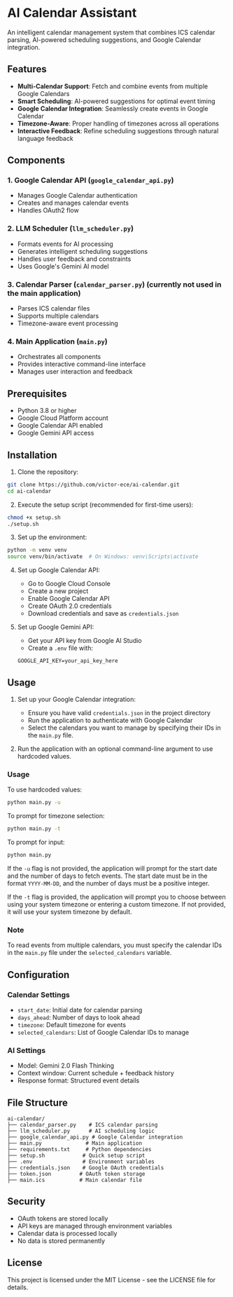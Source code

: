 # AI Calendar Assistant

An intelligent calendar management system that combines ICS calendar parsing, AI-powered scheduling suggestions, and Google Calendar integration.

## Features

- **Multi-Calendar Support**: Fetch and combine events from multiple Google Calendars
- **Smart Scheduling**: AI-powered suggestions for optimal event timing
- **Google Calendar Integration**: Seamlessly create events in Google Calendar
- **Timezone-Aware**: Proper handling of timezones across all operations
- **Interactive Feedback**: Refine scheduling suggestions through natural language feedback

## Components

### 1. Google Calendar API (`google_calendar_api.py`)
- Manages Google Calendar authentication
- Creates and manages calendar events
- Handles OAuth2 flow

### 2. LLM Scheduler (`llm_scheduler.py`)
- Formats events for AI processing
- Generates intelligent scheduling suggestions
- Handles user feedback and constraints
- Uses Google's Gemini AI model

### 3. Calendar Parser (`calendar_parser.py`) (currently not used in the main application)
- Parses ICS calendar files
- Supports multiple calendars
- Timezone-aware event processing

### 4. Main Application (`main.py`)        
- Orchestrates all components
- Provides interactive command-line interface
- Manages user interaction and feedback

## Prerequisites

- Python 3.8 or higher
- Google Cloud Platform account
- Google Calendar API enabled
- Google Gemini API access

## Installation

1. Clone the repository:
```bash
git clone https://github.com/victor-ece/ai-calendar.git
cd ai-calendar
```

2. Execute the setup script (recommended for first-time users):
```bash
chmod +x setup.sh
./setup.sh
```

3. Set up the environment:
```bash
python -m venv venv
source venv/bin/activate  # On Windows: venv\Scripts\activate
```

4. Set up Google Calendar API:
   - Go to Google Cloud Console
   - Create a new project
   - Enable Google Calendar API
   - Create OAuth 2.0 credentials
   - Download credentials and save as `credentials.json`

5. Set up Google Gemini API:
   - Get your API key from Google AI Studio
   - Create a `.env` file with:
   ```
   GOOGLE_API_KEY=your_api_key_here
   ```

## Usage

1. Set up your Google Calendar integration:
   - Ensure you have valid `credentials.json` in the project directory
   - Run the application to authenticate with Google Calendar
   - Select the calendars you want to manage by specifying their IDs in the `main.py` file.

2. Run the application with an optional command-line argument to use hardcoded values.

### Usage

To use hardcoded values:
```bash
python main.py -u
```

To prompt for timezone selection:
```bash
python main.py -t
```

To prompt for input:
```bash
python main.py
```

If the `-u` flag is not provided, the application will prompt for the start date and the number of days to fetch events. The start date must be in the format `YYYY-MM-DD`, and the number of days must be a positive integer.

If the `-t` flag is provided, the application will prompt you to choose between using your system timezone or entering a custom timezone. If not provided, it will use your system timezone by default.

### Note
To read events from multiple calendars, you must specify the calendar IDs in the `main.py` file under the `selected_calendars` variable.

## Configuration

### Calendar Settings
- `start_date`: Initial date for calendar parsing
- `days_ahead`: Number of days to look ahead
- `timezone`: Default timezone for events
- `selected_calendars`: List of Google Calendar IDs to manage

### AI Settings
- Model: Gemini 2.0 Flash Thinking
- Context window: Current schedule + feedback history
- Response format: Structured event details

## File Structure

```
ai-calendar/
├── calendar_parser.py    # ICS calendar parsing
├── llm_scheduler.py      # AI scheduling logic
├── google_calendar_api.py # Google Calendar integration
├── main.py              # Main application
├── requirements.txt     # Python dependencies
├── setup.sh            # Quick setup script
├── .env                # Environment variables
├── credentials.json    # Google OAuth credentials
├── token.json         # OAuth token storage
├── main.ics           # Main calendar file
```

## Security

- OAuth tokens are stored locally
- API keys are managed through environment variables
- Calendar data is processed locally
- No data is stored permanently

## License

This project is licensed under the MIT License - see the LICENSE file for details.
